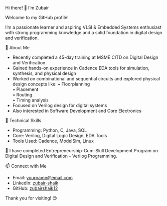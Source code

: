 Hi there! 👋 I’m Zubair

Welcome to my GitHub profile!

I’m a passionate learner and aspiring VLSI & Embedded Systems enthusiast with strong programming knowledge and a solid foundation in digital design and verification.

💼 About Me

* Recently completed a 45-day training at MSME CITD on Digital Design and Verification  
* Gained hands-on experience in Cadence EDA tools for simulation, synthesis, and physical design  
* Worked on combinational and sequential circuits and explored physical design concepts like:
  • Floorplanning  
  • Placement  
  • Routing  
  • Timing analysis  
* Focused on Verilog design for digital systems  
* Also interested in Software Development and Core Electronics

🔧 Technical Skills

* Programming: Python, C, Java, SQL  
* Core: Verilog, Digital Logic Design, EDA Tools  
* Tools Used: Cadence, ModelSim, Linux

📜 I have completed Entrepreneurship-Cum-Skill Development Program on Digital Design and Verification – Verilog Programming.

📫 Connect with Me

* Email: yourname@email.com  
* LinkedIn: [zubair-shaik](https://linkedin.com/in/zubair-shaik-84b3222b9)  
* GitHub: [zubairshaik12](https://github.com/zubairshaik12)

Thank you for visiting! 😊
